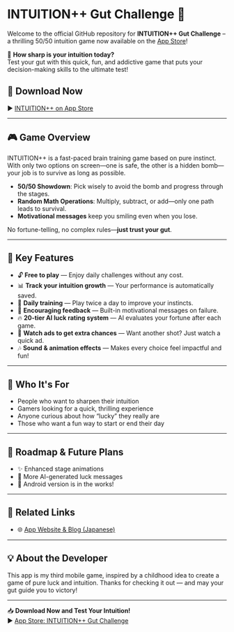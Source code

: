 # INTUITION++ Gut Challenge 🎯

Welcome to the official GitHub repository for **INTUITION++ Gut Challenge** – a thrilling 50/50 intuition game now available on the [App Store](https://apps.apple.com/us/app/intuition-gut-challenge/id6744003417)!

🧠 **How sharp is your intuition today?**  
Test your gut with this quick, fun, and addictive game that puts your decision-making skills to the ultimate test!

## 📱 Download Now

▶️ [INTUITION++ on App Store](https://apps.apple.com/us/app/intuition-gut-challenge/id6744003417)

---

## 🎮 Game Overview

INTUITION++ is a fast-paced brain training game based on pure instinct. With only two options on screen—one is safe, the other is a hidden bomb—your job is to survive as long as possible.

- **50/50 Showdown**: Pick wisely to avoid the bomb and progress through the stages.
- **Random Math Operations**: Multiply, subtract, or add—only one path leads to survival.
- **Motivational messages** keep you smiling even when you lose.

No fortune-telling, no complex rules—**just trust your gut**.

---

## 🌟 Key Features

- 🔓 **Free to play** — Enjoy daily challenges without any cost.
- 📊 **Track your intuition growth** — Your performance is automatically saved.
- 🧠 **Daily training** — Play twice a day to improve your instincts.
- 💬 **Encouraging feedback** — Built-in motivational messages on failure.
- 🔥 **20-tier AI luck rating system** — AI evaluates your fortune after each game.
- 🎁 **Watch ads to get extra chances** — Want another shot? Just watch a quick ad.
- 🎶 **Sound & animation effects** — Makes every choice feel impactful and fun!

---

## 👥 Who It's For

- People who want to sharpen their intuition  
- Gamers looking for a quick, thrilling experience  
- Anyone curious about how “lucky” they really are  
- Those who want a fun way to start or end their day

---

## 🚧 Roadmap & Future Plans

- ✨ Enhanced stage animations
- 🧠 More AI-generated luck messages
- 🤖 Android version is in the works!

---

## 🔗 Related Links

- 🌐 [App Website & Blog (Japanese)](https://appfreelife.com/?p=24)

---

## 💡 About the Developer

This app is my third mobile game, inspired by a childhood idea to create a game of pure luck and intuition. Thanks for checking it out — and may your gut guide you to victory!

---

📥 **Download Now and Test Your Intuition!**  
▶️ [App Store: INTUITION++ Gut Challenge](https://apps.apple.com/us/app/intuition-gut-challenge/id6744003417)

